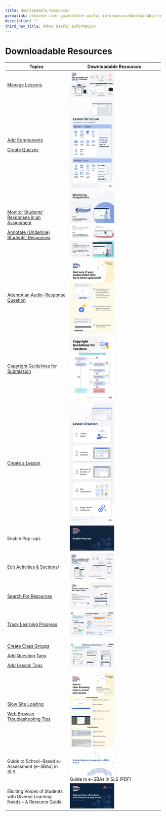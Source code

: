 ```yaml
---
title: Downloadable Resources
permalink: /teacher-user-guide/other-useful-information/downloadable-resources/
description: ""
third_nav_title: Other Useful Information
---
```

<h1 id="downloadable-resources-to-be-updated-directly-on-html-">Downloadable Resources</h1>

<table>
<thead>
<tr>
<th style="text-align: center; vertical-align: middle;">Topics</th>
<th style="text-align: center; vertical-align: middle;">Downloadable Resources</th>
    </tr>
  </thead>
  <tbody>
    <tr>
      <td><p><a target="_blank" href="/teacher-user-guide/author/manage-lessons/">Manage Lessons</a></p></td>
      <td><a download="" href="/files/Userguide/Downloadable%20Resources/Lesson-Navigation-ePoster.pdf"><img style="width: 50%;" src="/images/2Teacher/Downloadable%20Resources/Lesson-Navigation-ePoster.png"></a></td>
    </tr>
    <tr>
      <td><p><a target="_blank" href="/teacher-user-guide/author/add-components/">Add Components</a></p>
<p><a target="_blank" href="/teacher-user-guide/assess/create-quizzes/">Create Quizzes</a></p></td>
      <td><a download="" href="/files/Userguide/Downloadable%20Resources/LessonStructure.pdf"><img style="width: 50%" src="/images/2Teacher/Downloadable%20Resources/LessonStructure.png"></a></td>
    </tr>
    <tr>
      <td><p><a target="_blank" href="/teacher-user-guide/assess/monitor-students-responses-in-an-assignment/">Monitor Students' Responses in an Assignment</a></p>
<p><a target="_blank" href="/teacher-user-guide/assess/annotate-underline-students-responses/">Annotate (Underline)  Students' Responses</a></p></td>
      <td><a download="" href="/files/Userguide/Downloadable%20Resources/MonitoringAssignmentsInfographic.pdf"><img style="width: 50%" src="/images/2Teacher/Downloadable%20Resources/MonitoringAssignmentsInfographic.png"></a></td>
    </tr>
    <tr>
      <td><p><a target="_blank" href="/student-user-guide/assess/attempt-an-audio-response-question/">Attempt an Audio-Response Question</a></p></td>
      <td><a download="" href="/files/Userguide/Downloadable%20Resources/AudioVideoFile-Submission.pdf"><img style="width: 50%" src="/images/2Teacher/Downloadable%20Resources/AudioVideoFile-Submission.png"></a></td>
    </tr>
    <tr>
      <td><p><a target="_blank" href="/teacher-user-guide/publish/copyright-guidelines-for-submission/">Copyright Guidelines for Submission</a></p></td>
      <td><a download="" href="/files/Userguide/Downloadable%20Resources/CopyrightGuidelineGraphic.pdf"><img style="width: 50%" src="/images/2Teacher/Downloadable%20Resources/CopyrightGuidelineGraphic.png"></a></td>
    </tr>
    <tr>
      <td><p><a target="_blank" href="/teacher-user-guide/author/create-new-lessons/">Create a Lesson</a></p></td>
      <td><a download="" href="/files/Userguide/Downloadable%20Resources/LessonCreation.pdf"><img style="width: 50%" src="/images/2Teacher/Downloadable%20Resources/LessonCreation.png"></a></td>
    </tr>
    <tr>
      <td><p>Enable Pop-ups</p></td>
      <td><a download="" href="/files/Userguide/Downloadable%20Resources/Enable-Pop-ups-Guide.pdf"><img style="width: 50%" src="/images/2Teacher/Downloadable%20Resources/Enable-Pop-ups-Guide.png"></a></td>
    </tr>
    <tr>
      <td><p><a target="_blank" href="/teacher-user-guide/author/edit-activities-and-sections/">Edit Activities &amp; Sections</a>/</p><p></p></td>
      <td><a download="" href="/files/Userguide/Downloadable%20Resources/Navigate-Course-Primer.pdf"><img style="width: 50%" src="/images/2Teacher/Downloadable%20Resources/Navigate-Course-Primer.png"></a></td>
    </tr>
    <tr>
      <td><p><a target="_blank" href="/teacher-user-guide/discover/search-for-resources/">Search For Resources</a></p></td>
      <td><a download="" href="/files/Userguide/Downloadable%20Resources/Search-For-Resources-with-Topic-Filters.pdf"><img style="width: 50%" src="/images/2Teacher/Downloadable%20Resources/TopicFilters.png"></a></td>
    </tr>
    <tr>
      <td><p><a target="_blank" href="/teacher-user-guide/track-progress/access-learning-progress/">Track Learning Progress</a></p></td>
      <td><a download="" href="/files/Userguide/Downloadable%20Resources/Intro-Learning-Progress.pdf"><img style="width: 50%" src="/images/2Teacher/Downloadable%20Resources/IntroLearningProgress.png"></a></td>
    </tr>
    <tr>
      <td><p><a target="_blank" href="/teacher-user-guide/organise/create-class-groups/">Create Class Groups</a></p><p><a target="_blank" href="/teacher-user-guide/author/add-question-tags/">Add Question Tags</a></p>
<p><a target="_blank" href="/teacher-user-guide/author/add-lesson-tags/">Add Lesson Tags</a></p></td>
      <td><a download="" href="/files/Userguide/Downloadable%20Resources/Monitor-Learning-Progress.pdf"><img style="width: 50%" src="/images/2Teacher/Downloadable%20Resources/MonitorLearningProgress.png"></a></td>
    </tr>
    <tr>
      <td><p><a target="_blank" href="/login-troubleshooting/technical-issues/slow-site-loading/">Slow Site Loading</a></p>
<p><a target="_blank" href="/login-troubleshooting/technical-issues/web-browser-troubleshooting-tips/">Web Browser Troubleshooting Tips</a></p></td>
      <td><a download="" href="/files/Login%20Troubleshooting/Clear-Cache.pdf"><img style="width: 50%" src="/images/4Troubleshooting/Clear-Cache.png"></a></td>
    </tr>
    <tr>
      <td><p>Guide to School-Based e-Assessment (e-SBAs) in SLS</p></td>
      <td><a download="" href="/files/Userguide/Downloadable%20Resources/e-assessment-guide-for-SLS.pdf"><img style="width: 50%" src="/images/2Teacher/Downloadable%20Resources/e-assessment-guide-for-SLS.png"></a><br>Guide to e-SBAs in SLS (PDF)</td>
    </tr>
    <tr>
      <td><p>Eliciting Voices of Students with Diverse Learning Needs – A Resource Guide</p></td>
      <td><a download="" href="http://for.edu.sg/EVS"><img style="width: 50%" src="/images/2Teacher/Downloadable%20Resources/cotf.png"></a></td></tr></tbody>
</table>
